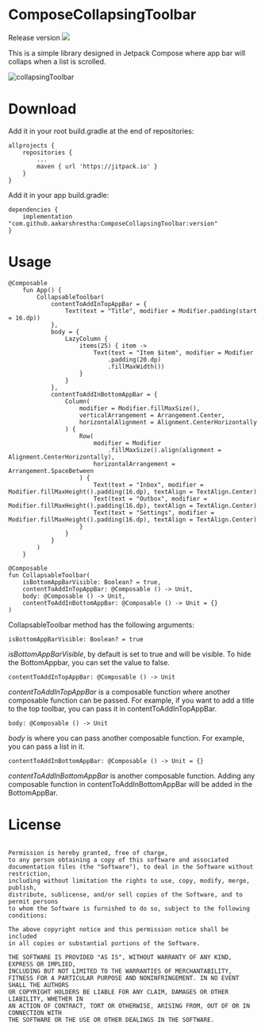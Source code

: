 # ComposeCollapsingToolbar

Release version [![](https://jitpack.io/v/aakarshrestha/ComposeCollapsingToolbar.svg)](https://jitpack.io/#aakarshrestha/ComposeCollapsingToolbar)

This is a simple library designed in Jetpack Compose where app bar will collaps when a list is scrolled.

![collapsingToolbar](https://user-images.githubusercontent.com/15058925/113520336-55929180-9560-11eb-9af1-ab8e0efad93b.gif)

# Download
Add it in your root build.gradle at the end of repositories:
```
allprojects {
	repositories {
		...
		maven { url 'https://jitpack.io' }
	}
}
```

Add it in your app build.gradle:
```
dependencies {
    implementation "com.github.aakarshrestha:ComposeCollapsingToolbar:version"
}
```

# Usage

```
@Composable
    fun App() {
        CollapsableToolbar(
            contentToAddInTopAppBar = {
                Text(text = "Title", modifier = Modifier.padding(start = 16.dp))
            },
            body = {
                LazyColumn {
                    items(25) { item ->
                        Text(text = "Item $item", modifier = Modifier
                            .padding(20.dp)
                            .fillMaxWidth())
                    }
                }
            },
            contentToAddInBottomAppBar = {
                Column(
                    modifier = Modifier.fillMaxSize(),
                    verticalArrangement = Arrangement.Center,
                    horizontalAlignment = Alignment.CenterHorizontally
                ) {
                    Row(
                        modifier = Modifier
                            .fillMaxSize().align(alignment = Alignment.CenterHorizontally),
                        horizontalArrangement = Arrangement.SpaceBetween
                    ) {
                        Text(text = "Inbox", modifier = Modifier.fillMaxHeight().padding(16.dp), textAlign = TextAlign.Center)
                        Text(text = "Outbox", modifier = Modifier.fillMaxHeight().padding(16.dp), textAlign = TextAlign.Center)
                        Text(text = "Settings", modifier = Modifier.fillMaxHeight().padding(16.dp), textAlign = TextAlign.Center)
                    }
                }
            }
        )
    }
```

```
@Composable
fun CollapsableToolbar(
    isBottomAppBarVisible: Boolean? = true,
    contentToAddInTopAppBar: @Composable () -> Unit,
    body: @Composable () -> Unit,
    contentToAddInBottomAppBar: @Composable () -> Unit = {}
)
```

CollapsableToolbar method has the following arguments:
```
isBottomAppBarVisible: Boolean? = true
```
_isBottomAppBarVisible_, by default is set to true and will be visible. To hide the BottomAppbar, you can set the value to false.

```
contentToAddInTopAppBar: @Composable () -> Unit
```
_contentToAddInTopAppBar_ is a composable function where another composable function can be passed. For example, if you want to add a title to the top toolbar, you can pass it in contentToAddInTopAppBar.

```
body: @Composable () -> Unit
```
_body_ is where you can pass another composable function. For example, you can pass a list in it.

```
contentToAddInBottomAppBar: @Composable () -> Unit = {}
```
_contentToAddInBottomAppBar_ is another composable function. Adding any composable function in contentToAddInBottomAppBar will be added in the BottomAppBar.

# License

```

Permission is hereby granted, free of charge, 
to any person obtaining a copy of this software and associated 
documentation files (the "Software"), to deal in the Software without restriction,
including without limitation the rights to use, copy, modify, merge, publish,
distribute, sublicense, and/or sell copies of the Software, and to permit persons
to whom the Software is furnished to do so, subject to the following conditions:

The above copyright notice and this permission notice shall be included 
in all copies or substantial portions of the Software.

THE SOFTWARE IS PROVIDED "AS IS", WITHOUT WARRANTY OF ANY KIND, EXPRESS OR IMPLIED, 
INCLUDING BUT NOT LIMITED TO THE WARRANTIES OF MERCHANTABILITY,
FITNESS FOR A PARTICULAR PURPOSE AND NONINFRINGEMENT. IN NO EVENT SHALL THE AUTHORS 
OR COPYRIGHT HOLDERS BE LIABLE FOR ANY CLAIM, DAMAGES OR OTHER LIABILITY, WHETHER IN 
AN ACTION OF CONTRACT, TORT OR OTHERWISE, ARISING FROM, OUT OF OR IN CONNECTION WITH 
THE SOFTWARE OR THE USE OR OTHER DEALINGS IN THE SOFTWARE.

```
